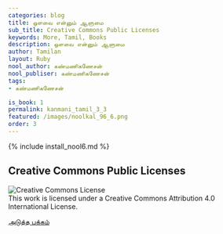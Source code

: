 ```yaml
---
categories: blog
title: ஒளவை என்னும் ஆளுமை
sub_title: Creative Commons Public Licenses
keywords: More, Tamil, Books
description: ஒளவை என்னும் ஆளுமை
author: Tamilan
layout: Ruby
nool_author: கண்மணிகணேசன்
nool_publiser: கண்மணிகணேசன்
tags:
- கண்மணிகணேசன்

is_book: 1
permalink: kanmani_tamil_3_3
featured: /images/noolkal_96_6.png
order: 3
---
```

{% include install_nool6.md %}

## Creative Commons Public Licenses

![Creative Commons License](https://i.creativecommons.org/l/by/4.0/88x31.png)  
This work is licensed under a Creative Commons Attribution 4.0 International License.

[அடுத்த பக்கம்](kanmani_tamil_3_4)